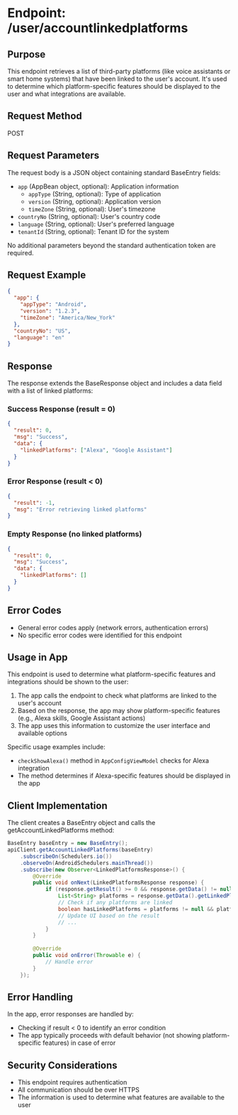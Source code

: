 # Endpoint: /user/accountlinkedplatforms

## Purpose
This endpoint retrieves a list of third-party platforms (like voice assistants or smart home systems) that have been linked to the user's account. It's used to determine which platform-specific features should be displayed to the user and what integrations are available.

## Request Method
POST

## Request Parameters
The request body is a JSON object containing standard BaseEntry fields:

- `app` (AppBean object, optional): Application information
  - `appType` (String, optional): Type of application
  - `version` (String, optional): Application version
  - `timeZone` (String, optional): User's timezone
- `countryNo` (String, optional): User's country code
- `language` (String, optional): User's preferred language
- `tenantId` (String, optional): Tenant ID for the system

No additional parameters beyond the standard authentication token are required.

## Request Example
```json
{
  "app": {
    "appType": "Android",
    "version": "1.2.3",
    "timeZone": "America/New_York"
  },
  "countryNo": "US",
  "language": "en"
}
```

## Response
The response extends the BaseResponse object and includes a data field with a list of linked platforms:

### Success Response (result = 0)
```json
{
  "result": 0,
  "msg": "Success",
  "data": {
    "linkedPlatforms": ["Alexa", "Google Assistant"]
  }
}
```

### Error Response (result < 0)
```json
{
  "result": -1,
  "msg": "Error retrieving linked platforms"
}
```

### Empty Response (no linked platforms)
```json
{
  "result": 0,
  "msg": "Success",
  "data": {
    "linkedPlatforms": []
  }
}
```

## Error Codes
- General error codes apply (network errors, authentication errors)
- No specific error codes were identified for this endpoint

## Usage in App
This endpoint is used to determine what platform-specific features and integrations should be shown to the user:

1. The app calls the endpoint to check what platforms are linked to the user's account
2. Based on the response, the app may show platform-specific features (e.g., Alexa skills, Google Assistant actions)
3. The app uses this information to customize the user interface and available options

Specific usage examples include:
- `checkShowAlexa()` method in `AppConfigViewModel` checks for Alexa integration
- The method determines if Alexa-specific features should be displayed in the app

## Client Implementation
The client creates a BaseEntry object and calls the getAccountLinkedPlatforms method:

```java
BaseEntry baseEntry = new BaseEntry();
apiClient.getAccountLinkedPlatforms(baseEntry)
    .subscribeOn(Schedulers.io())
    .observeOn(AndroidSchedulers.mainThread())
    .subscribe(new Observer<LinkedPlatformsResponse>() {
        @Override
        public void onNext(LinkedPlatformsResponse response) {
            if (response.getResult() >= 0 && response.getData() != null) {
                List<String> platforms = response.getData().getLinkedPlatforms();
                // Check if any platforms are linked
                boolean hasLinkedPlatforms = platforms != null && platforms.size() > 0;
                // Update UI based on the result
                // ...
            }
        }
        
        @Override
        public void onError(Throwable e) {
            // Handle error
        }
    });
```

## Error Handling
In the app, error responses are handled by:
- Checking if result < 0 to identify an error condition
- The app typically proceeds with default behavior (not showing platform-specific features) in case of error

## Security Considerations
- This endpoint requires authentication
- All communication should be over HTTPS
- The information is used to determine what features are available to the user